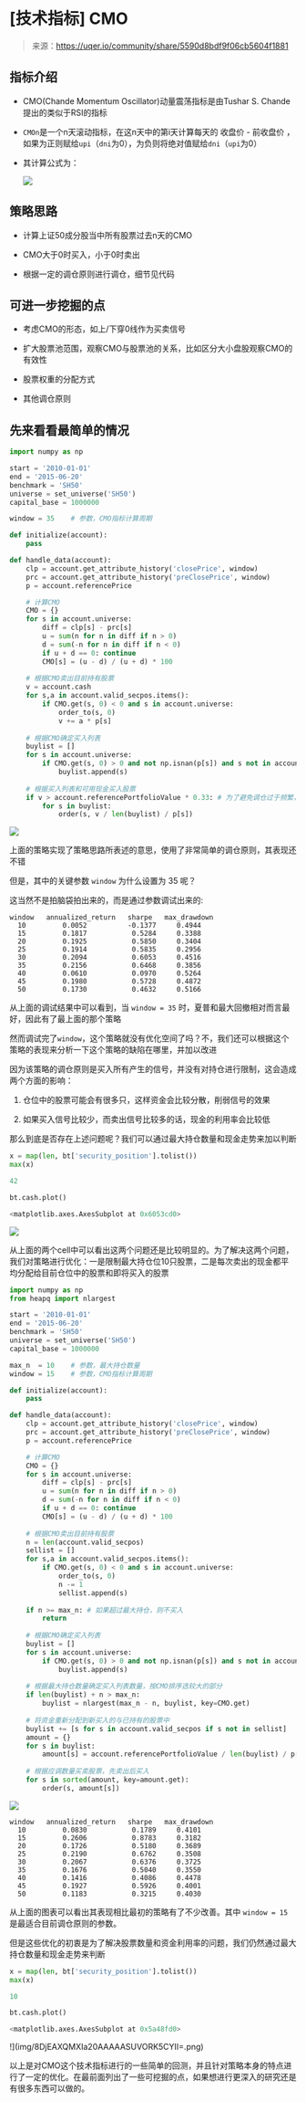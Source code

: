 

#  [技术指标] CMO 

> 来源：https://uqer.io/community/share/5590d8bdf9f06cb5604f1881

## 指标介绍

+   CMO(Chande Momentum Oscillator)动量震荡指标是由Tushar S. Chande提出的类似于RSI的指标

+    `CMOn`是一个n天滚动指标，在这n天中的第i天计算每天的 收盘价 - 前收盘价 ，如果为正则赋给`upi`（`dni`为0），为负则将绝对值赋给`dni`（`upi`为0）

+   其计算公式为：

    ![](img/20160730114049.jpg)
    
## 策略思路

+ 计算上证50成分股当中所有股票过去n天的CMO

+ CMO大于0时买入，小于0时卖出

+ 根据一定的调仓原则进行调仓，细节见代码

## 可进一步挖掘的点

+ 考虑CMO的形态，如上/下穿0线作为买卖信号

+ 扩大股票池范围，观察CMO与股票池的关系，比如区分大小盘股观察CMO的有效性

+ 股票权重的分配方式

+ 其他调仓原则

## 先来看看最简单的情况

```py
import numpy as np

start = '2010-01-01'
end = '2015-06-20'
benchmark = 'SH50'
universe = set_universe('SH50')
capital_base = 1000000

window = 35    # 参数，CMO指标计算周期

def initialize(account):
    pass

def handle_data(account):
    clp = account.get_attribute_history('closePrice', window)
    prc = account.get_attribute_history('preClosePrice', window)
    p = account.referencePrice

    # 计算CMO
    CMO = {}
    for s in account.universe:
        diff = clp[s] - prc[s]
        u = sum(n for n in diff if n > 0)
        d = sum(-n for n in diff if n < 0)
        if u + d == 0: continue
        CMO[s] = (u - d) / (u + d) * 100
   
    # 根据CMO卖出目前持有股票
    v = account.cash
    for s,a in account.valid_secpos.items():
        if CMO.get(s, 0) < 0 and s in account.universe:
            order_to(s, 0)
            v += a * p[s]
            
    # 根据CMO确定买入列表
    buylist = []
    for s in account.universe:
        if CMO.get(s, 0) > 0 and not np.isnan(p[s]) and s not in account.valid_secpos:
            buylist.append(s)
    
    # 根据买入列表和可用现金买入股票
    if v > account.referencePortfolioValue * 0.33: # 为了避免调仓过于频繁，仅当可用现金超过账户市值1/3时买入
        for s in buylist:
            order(s, v / len(buylist) / p[s])
```

![](img/20160730114142.jpg)

上面的策略实现了策略思路所表述的意思，使用了非常简单的调仓原则，其表现还不错

但是，其中的关键参数 `window` 为什么设置为 35 呢？

这当然不是拍脑袋拍出来的，而是通过参数调试出来的:

```
window   annualized_return   sharpe   max_drawdown
  10         0.0052          -0.1377     0.4944
  15         0.1817           0.5284     0.3388
  20         0.1925           0.5850     0.3404
  25         0.1914           0.5835     0.2956
  30         0.2094           0.6053     0.4516
  35         0.2156           0.6468     0.3856
  40         0.0610           0.0970     0.5264
  45         0.1980           0.5728     0.4872
  50         0.1730           0.4632     0.5166
```

从上面的调试结果中可以看到，当 `window = 35` 时，夏普和最大回撤相对而言最好，因此有了最上面的那个策略

然而调试完了`window`，这个策略就没有优化空间了吗？不，我们还可以根据这个策略的表现来分析一下这个策略的缺陷在哪里，并加以改进

因为该策略的调仓原则是买入所有产生的信号，并没有对持仓进行限制，这会造成两个方面的影响：

1.  仓位中的股票可能会有很多只，这样资金会比较分散，削弱信号的效果

1.  如果买入信号比较少，而卖出信号比较多的话，现金的利用率会比较低

那么到底是否存在上述问题呢？我们可以通过最大持仓数量和现金走势来加以判断

```py
x = map(len, bt['security_position'].tolist())
max(x)

42
```

```py
bt.cash.plot()

<matplotlib.axes.AxesSubplot at 0x6053cd0>
```

![](img/8HywGSQl4BhZYAAAAASUVORK5CYII=.png)

从上面的两个cell中可以看出这两个问题还是比较明显的。为了解决这两个问题，我们对策略进行优化：一是限制最大持仓位10只股票，二是每次卖出的现金都平均分配给目前仓位中的股票和即将买入的股票

```py
import numpy as np
from heapq import nlargest

start = '2010-01-01'
end = '2015-06-20'
benchmark = 'SH50'
universe = set_universe('SH50')
capital_base = 1000000

max_n  = 10    # 参数，最大持仓数量 
window = 15    # 参数，CMO指标计算周期

def initialize(account):
    pass

def handle_data(account):
    clp = account.get_attribute_history('closePrice', window)
    prc = account.get_attribute_history('preClosePrice', window)
    p = account.referencePrice

    # 计算CMO
    CMO = {}
    for s in account.universe:
        diff = clp[s] - prc[s]
        u = sum(n for n in diff if n > 0)
        d = sum(-n for n in diff if n < 0)
        if u + d == 0: continue
        CMO[s] = (u - d) / (u + d) * 100
   
    # 根据CMO卖出目前持有股票
    n = len(account.valid_secpos)
    sellist = []
    for s,a in account.valid_secpos.items():
        if CMO.get(s, 0) < 0 and s in account.universe:
            order_to(s, 0)
            n -= 1
            sellist.append(s)
            
    if n >= max_n: # 如果超过最大持仓，则不买入
        return
             
    # 根据CMO确定买入列表
    buylist = []
    for s in account.universe:
        if CMO.get(s, 0) > 0 and not np.isnan(p[s]) and s not in account.valid_secpos:
            buylist.append(s)
    
    # 根据最大持仓数量确定买入列表数量，按CMO排序选较大的部分
    if len(buylist) + n > max_n:
        buylist = nlargest(max_n - n, buylist, key=CMO.get)
    
    # 将资金重新分配到新买入的与已持有的股票中
    buylist += [s for s in account.valid_secpos if s not in sellist]
    amount = {}
    for s in buylist:
        amount[s] = account.referencePortfolioValue / len(buylist) / p[s] - account.valid_secpos.get(s, 0)
    
    # 根据应调数量买卖股票，先卖出后买入
    for s in sorted(amount, key=amount.get):
        order(s, amount[s])
```

![](img/20160730114357.jpg)

```
window   annualized_return   sharpe   max_drawdown
  10         0.0830           0.1789     0.4101
  15         0.2606           0.8783     0.3182
  20         0.1726           0.5180     0.3689
  25         0.2190           0.6762     0.3508
  30         0.2067           0.6376     0.3725
  35         0.1676           0.5040     0.3550
  40         0.1416           0.4086     0.4478
  45         0.1927           0.5926     0.4001
  50         0.1183           0.3215     0.4030
```

从上面的图表可以看出其表现相比最初的策略有了不少改善。其中 `window = 15` 是最适合目前调仓原则的参数。

但是这些优化的初衷是为了解决股票数量和资金利用率的问题，我们仍然通过最大持仓数量和现金走势来判断

```py
x = map(len, bt['security_position'].tolist())
max(x)

10
```

```py
bt.cash.plot()

<matplotlib.axes.AxesSubplot at 0x5a48fd0>
```

!](img/8DjEAXQMXIa20AAAAASUVORK5CYII=.png)

以上是对CMO这个技术指标进行的一些简单的回测，并且针对策略本身的特点进行了一定的优化。在最前面列出了一些可挖掘的点，如果想进行更深入的研究还是有很多东西可以做的。

